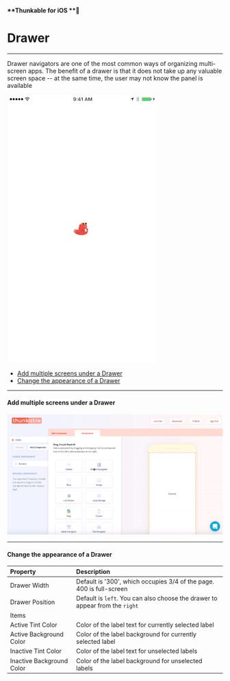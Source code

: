 #### **Thunkable for iOS **

# Drawer

---

Drawer navigators are one of the most common ways of organizing multi-screen apps. The benefit of a drawer is that it does not take up any valuable screen space -- at the same time, the user may not know the panel is available

![](/assets/nav-drawer-ios.gif)

* [Add multiple screens under a Drawer](#add-multiple-screens-under-a-drawer)
* [Change the appearance of a Drawer](#change-the-appearance-of-a-drawer)

---

#### Add multiple screens under a Drawer

![](/assets/multi-screen-ios-1.gif)

---

#### Change the appearance of a Drawer

| Property | Description |
| :--- | :--- |
| Drawer Width | Default is '300', which occupies 3/4 of the page. 400 is full-screen |
| Drawer Position | Default is `left`. You can also choose the drawer to appear from the `right` |
| Items |  |
| Active Tint Color | Color of the label text for currently selected label |
| Active Background Color | Color of the label background for currently selected label |
| Inactive Tint Color | Color of the label text for unselected labels |
| Inactive Background Color | Color of the label background for unselected labels |



